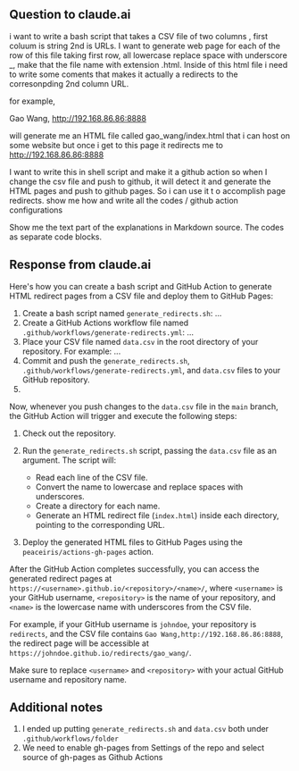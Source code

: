 ## Question to claude.ai

i want to write a bash script that takes a CSV file of two columns , first coluum is string 2nd is URLs. I want to generate web page for each of the row of this file taking first row, all lowercase replace space with underscore _, make that the file name with extension .html. Inside of this html file i need to write some coments that makes it actually a redirects to the corresonpding 2nd column URL.

for example,

Gao Wang, http://192.168.86.86:8888

will generate me an HTML file called gao_wang/index.html that i can host on some website but once i get to this page it redirects me to http://192.168.86.86:8888

I want to write this in shell script and make it a github action so when I change the csv file and push to github, it will detect it and generate the HTML pages and push to github pages. So i can use it t o accomplish page redirects. show me how and write all the codes / github action configurations

Show me the text part of the explanations in Markdown source. The codes as separate code blocks.

## Response from claude.ai

Here's how you can create a bash script and GitHub Action to generate HTML redirect pages from a CSV file and deploy them to GitHub Pages:

1. Create a bash script named `generate_redirects.sh`: ...
2. Create a GitHub Actions workflow file named `.github/workflows/generate-redirects.yml`: ...
3. Place your CSV file named `data.csv` in the root directory of your repository. For example: ...
4. Commit and push the `generate_redirects.sh`, `.github/workflows/generate-redirects.yml`, and `data.csv` files to your GitHub repository.
5. 
Now, whenever you push changes to the `data.csv` file in the `main` branch, the GitHub Action will trigger and execute the following steps:

1. Check out the repository.

2. Run the `generate_redirects.sh` script, passing the `data.csv` file as an argument. The script will:
   - Read each line of the CSV file.
   - Convert the name to lowercase and replace spaces with underscores.
   - Create a directory for each name.
   - Generate an HTML redirect file (`index.html`) inside each directory, pointing to the corresponding URL.

3. Deploy the generated HTML files to GitHub Pages using the `peaceiris/actions-gh-pages` action.

After the GitHub Action completes successfully, you can access the generated redirect pages at `https://<username>.github.io/<repository>/<name>/`, where `<username>` is your GitHub username, `<repository>` is the name of your repository, and `<name>` is the lowercase name with underscores from the CSV file.

For example, if your GitHub username is `johndoe`, your repository is `redirects`, and the CSV file contains `Gao Wang,http://192.168.86.86:8888`, the redirect page will be accessible at `https://johndoe.github.io/redirects/gao_wang/`.

Make sure to replace `<username>` and `<repository>` with your actual GitHub username and repository name.

## Additional notes

1. I ended up putting `generate_redirects.sh` and `data.csv` both under `.github/workflows/folder`
2. We need to enable gh-pages from Settings of the repo and select source of gh-pages as Github Actions
